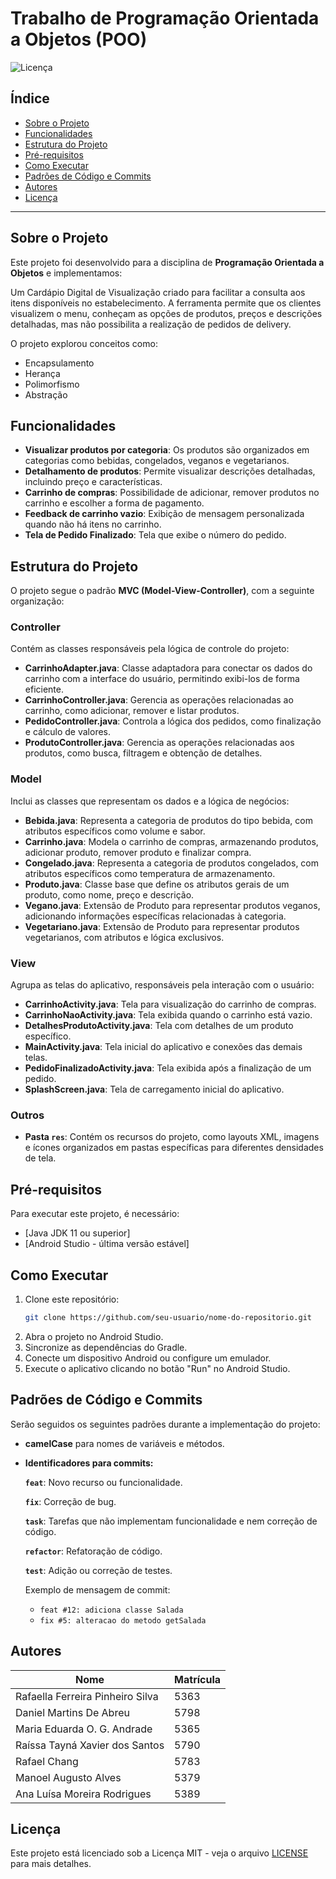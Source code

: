 # Trabalho de Programação Orientada a Objetos (POO)

![Licença](https://img.shields.io/badge/Licença-MIT-blue.svg)

## Índice

- [Sobre o Projeto](#sobre-o-projeto)
- [Funcionalidades](#funcionalidades)
- [Estrutura do Projeto](#estrutura-do-projeto)
- [Pré-requisitos](#pré-requisitos)
- [Como Executar](#como-executar)
- [Padrões de Código e Commits](#padrões-de-código-e-commits)
- [Autores](#autores)
- [Licença](#licença)

---

## Sobre o Projeto

Este projeto foi desenvolvido para a disciplina de **Programação Orientada a Objetos** e implementamos:

Um Cardápio Digital de Visualização criado para facilitar a consulta aos itens disponíveis no estabelecimento.
A ferramenta permite que os clientes visualizem o menu, conheçam as opções de produtos, preços e descrições detalhadas, mas não possibilita a realização de pedidos de delivery.

O projeto explorou conceitos como:

- Encapsulamento
- Herança
- Polimorfismo
- Abstração

## Funcionalidades

- **Visualizar produtos por categoria**: Os produtos são organizados em categorias como bebidas, congelados, veganos e vegetarianos.
- **Detalhamento de produtos**: Permite visualizar descrições detalhadas, incluindo preço e características.
- **Carrinho de compras**: Possibilidade de adicionar, remover produtos no carrinho e escolher a forma de pagamento.
- **Feedback de carrinho vazio**: Exibição de mensagem personalizada quando não há itens no carrinho.
- **Tela de Pedido Finalizado**: Tela que exibe o número do pedido.

## Estrutura do Projeto

O projeto segue o padrão **MVC (Model-View-Controller)**, com a seguinte organização:

### Controller

Contém as classes responsáveis pela lógica de controle do projeto:

- **CarrinhoAdapter.java**: Classe adaptadora para conectar os dados do carrinho com a interface do usuário, permitindo exibi-los de forma eficiente.
- **CarrinhoController.java**: Gerencia as operações relacionadas ao carrinho, como adicionar, remover e listar produtos.
- **PedidoController.java**: Controla a lógica dos pedidos, como finalização e cálculo de valores.
- **ProdutoController.java**: Gerencia as operações relacionadas aos produtos, como busca, filtragem e obtenção de detalhes.

### Model

Inclui as classes que representam os dados e a lógica de negócios:

- **Bebida.java**: Representa a categoria de produtos do tipo bebida, com atributos específicos como volume e sabor.
- **Carrinho.java**: Modela o carrinho de compras, armazenando produtos, adicionar produto, remover produto e finalizar compra.
- **Congelado.java**: Representa a categoria de produtos congelados, com atributos específicos como temperatura de armazenamento.
- **Produto.java**: Classe base que define os atributos gerais de um produto, como nome, preço e descrição.
- **Vegano.java**: Extensão de Produto para representar produtos veganos, adicionando informações específicas relacionadas à categoria.
- **Vegetariano.java**: Extensão de Produto para representar produtos vegetarianos, com atributos e lógica exclusivos.

### View

Agrupa as telas do aplicativo, responsáveis pela interação com o usuário:

- **CarrinhoActivity.java**: Tela para visualização do carrinho de compras.
- **CarrinhoNaoActivity.java**: Tela exibida quando o carrinho está vazio.
- **DetalhesProdutoActivity.java**: Tela com detalhes de um produto específico.
- **MainActivity.java**: Tela inicial do aplicativo e conexões das demais telas.
- **PedidoFinalizadoActivity.java**: Tela exibida após a finalização de um pedido.
- **SplashScreen.java**: Tela de carregamento inicial do aplicativo.

### Outros

- **Pasta `res`**: Contém os recursos do projeto, como layouts XML, imagens e ícones organizados em pastas específicas para diferentes densidades de tela.

## Pré-requisitos

Para executar este projeto, é necessário:

- [Java JDK 11 ou superior]
- [Android Studio - última versão estável]

## Como Executar

1. Clone este repositório:
   ```bash
   git clone https://github.com/seu-usuario/nome-do-repositorio.git
   ```
2. Abra o projeto no Android Studio.
3. Sincronize as dependências do Gradle.
4. Conecte um dispositivo Android ou configure um emulador.
5. Execute o aplicativo clicando no botão "Run" no Android Studio.

## Padrões de Código e Commits

Serão seguidos os seguintes padrões durante a implementação do projeto:

- **camelCase** para nomes de variáveis e métodos.
- **Identificadores para commits:**

  **`feat`**: Novo recurso ou funcionalidade.

  **`fix`**: Correção de bug.

  **`task`**: Tarefas que não implementam funcionalidade e nem correção de código.

  **`refactor`**: Refatoração de código.

  **`test`**: Adição ou correção de testes.

  Exemplo de mensagem de commit:
  - `feat #12: adiciona classe Salada`
  - `fix #5: alteracao do metodo getSalada`

## Autores

| Nome                             | Matrícula |
| -------------------------------- | --------- |
| Rafaella Ferreira Pinheiro Silva | 5363      |
| Daniel Martins De Abreu          | 5798      |
| Maria Eduarda O. G. Andrade      | 5365      |
| Raíssa Tayná Xavier dos Santos   | 5790      |
| Rafael Chang                     | 5783      |
| Manoel Augusto Alves             | 5379      |
| Ana Luísa Moreira Rodrigues      | 5389      |

## Licença

Este projeto está licenciado sob a Licença MIT - veja o arquivo [LICENSE](LICENSE) para mais detalhes.
